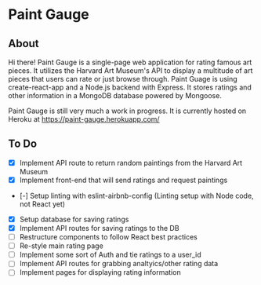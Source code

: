 # Paint Gauge

## About
Hi there! Paint Gauge is a single-page web application for rating famous art pieces. It utilizes the Harvard Art Museum's API to display a multitude of art pieces that users can rate or just browse through. Paint Guage is using create-react-app and a Node.js backend with Express. It stores ratings and other information in a MongoDB database powered by Mongoose.

Paint Gauge is still very much a work in progress. It is currently hosted on Heroku at https://paint-gauge.herokuapp.com/

## To Do
- [x] Implement API route to return random paintings from the Harvard Art Museum
- [x] Implement front-end that will send ratings and request paintings
- [-] Setup linting with eslint-airbnb-config (Linting setup with Node code, not React yet)
- [x] Setup database for saving ratings
- [x] Implement API routes for saving ratings to the DB
- [ ] Restructure components to follow React best practices
- [ ] Re-style main rating page
- [ ] Implement some sort of Auth and tie ratings to a user_id
- [ ] Implement API routes for grabbing analtyics/other rating data
- [ ] Implement pages for displaying rating information
